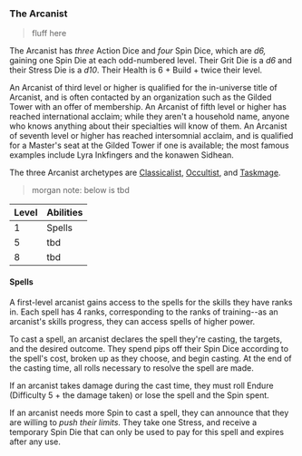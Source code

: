 ### The Arcanist

> fluff here

The Arcanist has *three* Action Dice and *four* Spin Dice, which are *d6,* gaining one Spin Die at each odd-numbered level. Their Grit Die is a *d6* and their Stress Die is a *d10*. Their Health is 6 + Build + twice their level.

An Arcanist of third level or higher is qualified for the in-universe title of Arcanist, and is often contacted by an organization such as the Gilded Tower with an offer of membership. An Arcanist of fifth level or higher has reached international acclaim; while they aren't a household name, anyone who knows anything about their specialties will know of them. An Arcanist of seventh level or higher has reached intersomnial acclaim, and is qualified for a Master's seat at the Gilded Tower if one is available; the most famous examples include Lyra Inkfingers and the konawen Sidhean.

The three Arcanist archetypes are [Classicalist](https://github.com/morganmayday/tayen-core/blob/main/archetypes/arcanist/classicalist.md), [Occultist](https://github.com/morganmayday/tayen-core/blob/main/archetypes/arcanist/occultist.md), and [Taskmage](https://github.com/morganmayday/tayen-core/blob/main/archetypes/arcanist/taskmage.md).

> morgan note: below is tbd

| Level | Abilities |
| ----- | --------- |
| 1 | Spells |
| 5 | tbd |
| 8 | tbd |

#### Spells
A first-level arcanist gains access to the spells for the skills they have ranks in. Each spell has 4 ranks, corresponding to the ranks of training--as an arcanist's skills progress, they can access spells of higher power.

To cast a spell, an arcanist declares the spell they're casting, the targets, and the desired outcome. They spend pips off their Spin Dice according to the spell's cost, broken up as they choose, and begin casting. At the end of the casting time, all rolls necessary to resolve the spell are made.

If an arcanist takes damage during the cast time, they must roll Endure (Difficulty 5 + the damage taken) or lose the spell and the Spin spent.

If an arcanist needs more Spin to cast a spell, they can announce that they are willing to _push their limits._ They take one Stress, and receive a temporary Spin Die that can only be used to pay for this spell and expires after any use.
